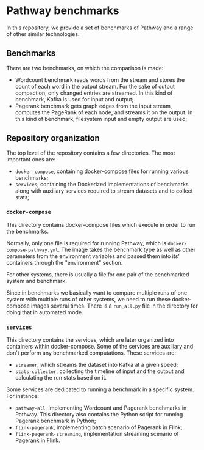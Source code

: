 # Pathway benchmarks

In this repository, we provide a set of benchmarks of Pathway and a range of other similar technologies. 

## Benchmarks

There are two benchmarks, on which the comparison is made:

- Wordcount benchmark reads words from the stream and stores the count of each word in the output stream. For the sake of output compaction, only changed entries are streamed. In this kind of benchmark, Kafka is used for input and output;
- Pagerank benchmark gets graph edges from the input stream, computes the PageRank of each node, and streams it on the output. In this kind of benchmark, filesystem input and empty output are used;

## Repository organization

The top level of the repository contains a few directories. The most important ones are:

- `docker-compose`, containing docker-compose files for running various benchmarks;
- `services`, containing the Dockerized implementations of benchmarks along with auxiliary services required to stream datasets and to collect stats;

### `docker-compose`

This directory contains docker-compose files which execute in order to run the benchmarks.

Normally, only one file is required for running Pathway, which is `docker-compose-pathway.yml`. The image takes the benchmark type as well as other parameters from the environment variables and passed them into its' containers through the "environment" section.

For other systems, there is usually a file for one pair of the benchmarked system and benchmark.

Since in benchmarks we basically want to compare multiple runs of one system with multiple runs of other systems, we need to run these docker-compose images several times. There is a `run_all.py` file in the directory for doing that in automated mode.

### `services`

This directory contains the services, which are later organized into containers within docker-compose. Some of the services are auxiliary and don't perform any benchmarked computations. These services are:

- `streamer`, which streams the dataset into Kafka at a given speed;
- `stats-collector`, collecting the timeline of input and the output and calculating the run stats based on it.

Some services are dedicated to running a benchmark in a specific system. For instance:

- `pathway-all`, implementing Wordcount and Pagerank benchmarks in Pathway. This directory also contains the Python script for running Pagerank benchmark in Python;
- `flink-pagerank`, implementing batch scenario of Pagerank in Flink;
- `flink-pagerank-streaming`, implementation streaming scenario of Pagerank in Flink.
